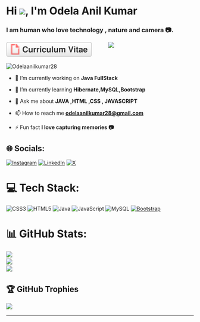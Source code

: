 <h1 align="left">Hi <img src="https://github.com/TheDudeThatCode/TheDudeThatCode/blob/master/Assets/Hi.gif" width="30">, I'm Odela Anil Kumar</h1>
<h3 align="left">I am human who love technology , nature and camera 📷.</h3>
<img align='right' src="https://whosarghya.netlify.app/content/giphy.gif" width="230">
<a href="https://drive.google.com/file/d/1GZ5KMUGEByEI1yi7lcwxZF0XEhNq9mG0/view?usp=sharing"><img src="https://raw.githubusercontent.com/terrytangyuan/terrytangyuan/464952261b11c4d89b1a3e2292b72cb2576069b4/imgs/cv.svg" alt="Resume"></a>

<p align="left"> <img src="https://komarev.com/ghpvc/?username=Odelaanilkumar28&label=Profile%20views&color=0e75b6&style=flat" alt="Odelaanilkumar28" /> </p>

- 🔭 I’m currently working on **Java FullStack**

- 🌱 I’m currently learning **Hibernate,MySQL,Bootstrap**

- 💬 Ask me about **JAVA ,HTML ,CSS , JAVASCRIPT**

- 📫 How to reach me **odelaanilkumar28@gmail.com**

- ⚡ Fun fact **I love capturing memories 📷**

## 🌐 Socials:
[![Instagram](https://img.shields.io/badge/Instagram-%23E4405F.svg?logo=Instagram&logoColor=white)](https://www.instagram.com/odelaanil28/) [![LinkedIn](https://img.shields.io/badge/LinkedIn-%230077B5.svg?logo=linkedin&logoColor=white)](https://www.linkedin.com/in/odela-anil-kumar/) [![X](https://img.shields.io/badge/X-black.svg?logo=X&logoColor=white)](https://twitter.com/Sufyaansufy182) 


# 💻 Tech Stack:
![CSS3](https://img.shields.io/badge/css3-%231572B6.svg?style=flat&logo=css3&logoColor=white) ![HTML5](https://img.shields.io/badge/html5-%23E34F26.svg?style=flat&logo=html5&logoColor=white) ![Java](https://img.shields.io/badge/java-%23ED8B00.svg?style=flat&logo=openjdk&logoColor=white) ![JavaScript](https://img.shields.io/badge/javascript-%23323330.svg?style=flat&logo=javascript&logoColor=%23F7DF1E) ![MySQL](https://img.shields.io/badge/mysql-4479A1.svg?style=flat&logo=mysql&logoColor=white) [![Bootstrap](https://img.shields.io/badge/Bootstrap-7952B3?logo=bootstrap&logoColor=fff)](#)
# 📊 GitHub Stats:
![](https://github-readme-stats.vercel.app/api?username=Odelaanilkumar28&theme=default&hide_border=false&include_all_commits=false&count_private=false)<br/>
![](https://github-readme-streak-stats.herokuapp.com/?user=Odelaanilkumar28&theme=default&hide_border=false)<br/>
![](https://github-readme-stats.vercel.app/api/top-langs/?username=Odelaanilkumar28&theme=default&hide_border=false&include_all_commits=false&count_private=false&layout=compact)

## 🏆 GitHub Trophies
![](https://github-profile-trophy.vercel.app/?username=Odelaanilkumar28&theme=default&no-frame=false&no-bg=true&margin-w=4)

---
